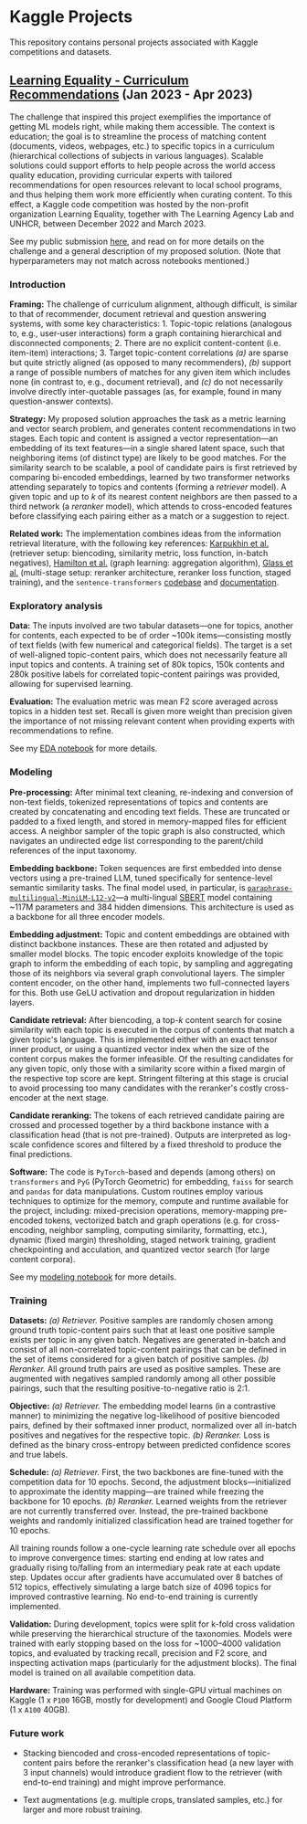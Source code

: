# Kaggle Projects

This repository contains personal projects associated with Kaggle competitions and datasets.

## [Learning Equality - Curriculum Recommendations](https://www.kaggle.com/competitions/learning-equality-curriculum-recommendations) (Jan 2023 - Apr 2023)

The challenge that inspired this project exemplifies the importance of getting ML models right, while making them accessible. The context is education; the goal is to streamline the process of matching content (documents, videos, webpages, etc.) to specific topics in a curriculum (hierarchical collections of subjects in various languages). Scalable solutions could support efforts to help people across the world access quality education, providing curricular experts with tailored recommendations for open resources relevant to local school programs, and thus helping them work more efficiently when curating content. To this effect, a Kaggle code competition was hosted by the non-profit organization Learning Equality, together with The Learning Agency Lab and UNHCR, between December 2022 and March 2023.

See my public submission [here](https://www.kaggle.com/federicodevitohalevy/lecr-modeling), and read on for more details on the challenge and a general description of my proposed solution. (Note that hyperparameters may not match across notebooks mentioned.)

### Introduction

**Framing:** The challenge of curriculum alignment, although difficult, is similar to that of recommender, document retrieval and question answering systems, with some key characteristics: 1. Topic-topic relations (analogous to, e.g., user-user interactions) form a graph containing hierarchical and disconnected components; 2. There are no explicit content-content (i.e. item-item) interactions; 3. Target topic-content correlations *(a)* are sparse but quite strictly aligned (as opposed to many recommenders), *(b)* support a range of possible numbers of matches for any given item which includes none (in contrast to, e.g., document retrieval), and *(c)* do not necessarily involve directly inter-quotable passages (as, for example, found in many question-answer contexts).

**Strategy:** My proposed solution approaches the task as a metric learning and vector search problem, and generates content recommendations in two stages. Each topic and content is assigned a vector representation—an embedding of its text features—in a single shared latent space, such that neighboring items (of distinct type) are likely to be good matches. For the similarity search to be scalable, a pool of candidate pairs is first retrieved by comparing bi-encoded embeddings, learned by two transformer networks attending separately to topics and contents (forming a *retriever* model). A given topic and up to *k* of its nearest content neighbors are then passed to a third network (a *reranker* model), which attends to cross-encoded features before classifying each pairing either as a match or a suggestion to reject.

**Related work:** The implementation combines ideas from the information retrieval literature, with the following key references: [Karpukhin et al.](https://arxiv.org/abs/2004.04906) (retriever setup: biencoding, similarity metric, loss function, in-batch negatives), [Hamilton et al.](https://arxiv.org/abs/1706.02216) (graph learning: aggregation algorithm), [Glass et al.](https://arxiv.org/abs/2207.06300) (multi-stage setup: reranker architecture, reranker loss function, staged training), and the `sentence-transformers` [codebase](https://github.com/UKPLab/sentence-transformers) and [documentation](https://www.sbert.net/).

### Exploratory analysis

**Data:** The inputs involved are two tabular datasets—one for topics, another for contents, each expected to be of order ~100k items—consisting mostly of text fields (with few numerical and categorical fields). The target is a set of well-aligned topic-content pairs, which does not necessarily feature all input topics and contents. A training set of 80k topics, 150k contents and 280k positive labels for correlated topic-content pairings was provided, allowing for supervised learning.

**Evaluation:** The evaluation metric was mean F2 score averaged across topics in a hidden test set. Recall is given more weight than precision given the importance of not missing relevant content when providing experts with recommendations to refine.

See my [EDA notebook](https://github.com/FdVH/kaggle/tree/master/learning-equality-curriculum-recommendations/lecr-exploration.ipynb) for more details.

### Modeling

**Pre-processing:** After minimal text cleaning, re-indexing and conversion of non-text fields, tokenized representations of topics and contents are created by concatenating and encoding text fields. These are truncated or padded to a fixed length, and stored in memory-mapped files for efficient access. A neighbor sampler of the topic graph is also constructed, which navigates an undirected edge list corresponding to the parent/child references of the input taxonomy.

**Embedding backbone:** Token sequences are first embedded into dense vectors using a pre-trained LLM, tuned specifically for sentence-level semantic similarity tasks. The final model used, in particular, is [`paraphrase-multilingual-MiniLM-L12-v2`](https://huggingface.co/sentence-transformers/paraphrase-multilingual-MiniLM-L12-v2)—a multi-lingual [SBERT](https://arxiv.org/abs/1908.10084) model containing ~117M parameters and 384 hidden dimensions. This architecture is used as a backbone for all three encoder models.

**Embedding adjustment:** Topic and content embeddings are obtained with distinct backbone instances. These are then rotated and adjusted by smaller model blocks. The topic encoder exploits knowledge of the topic graph to inform the embedding of each topic, by sampling and aggregating those of its neighbors via several graph convolutional layers. The simpler content encoder, on the other hand, implements two full-connected layers for this. Both use GeLU activation and dropout regularization in hidden layers.

**Candidate retrieval:** After biencoding, a top-*k* content search for cosine similarity with each topic is executed in the corpus of contents that match a given topic's language. This is implemented either with an exact tensor inner product, or using a quantized vector index when the size of the content corpus makes the former infeasible. Of the resulting candidates for any given topic, only those with a similarity score within a fixed margin of the respective top score are kept. Stringent filtering at this stage is crucial to avoid processing too many candidates with the reranker's costly cross-encoder at the next stage.

**Candidate reranking:** The tokens of each retrieved candidate pairing are crossed and processed together by a third backbone instance with a classification head (that is not pre-trained). Outputs are interpreted as log-scale confidence scores and filtered by a fixed threshold to produce the final predictions.

**Software:** The code is `PyTorch`-based and depends (among others) on `transformers` and `PyG` (PyTorch Geometric) for embedding, `faiss` for search and `pandas` for data manipulations. Custom routines employ various techniques to optimize for the memory, compute and runtime available for the project, including: mixed-precision operations, memory-mapping pre-encoded tokens, vectorized batch and graph operations (e.g. for cross-encoding, neighbor sampling, computing similarity, formatting, etc.), dynamic (fixed margin) thresholding, staged network training, gradient checkpointing and acculation, and quantized vector search (for large content corpora).

See my [modeling notebook](https://github.com/FdVH/kaggle/tree/master/learning-equality-curriculum-recommendations/lecr-modeling.ipynb) for more details.

### Training

**Datasets:** *(a) Retriever.* Positive samples are randomly chosen among ground truth topic-content pairs such that at least one positive sample exists per topic in any given batch. Negatives are generated in-batch and consist of all non-correlated topic-content pairings that can be defined in the set of items considered for a given batch of positive samples. *(b) Reranker.* All ground truth pairs are used as positive samples. These are augmented with negatives sampled randomly among all other possible pairings, such that the resulting positive-to-negative ratio is 2:1. 

**Objective:** *(a) Retriever.* The embedding model learns (in a contrastive manner) to minimizing the negative log-likelihood of positive biencoded pairs, defined by their softmaxed inner product, normalized over all in-batch positives and negatives for the respective topic. *(b) Reranker.* Loss is defined as the binary cross-entropy between predicted confidence scores and true labels.

**Schedule:** *(a) Retriever.* First, the two backbones are fine-tuned with the competition data for 10 epochs. Second, the adjustment blocks—initialized to approximate the identity mapping—are trained while freezing the backbone for 10 epochs. *(b) Reranker.* Learned weights from the retriever are not currently transferred over. Instead, the pre-trained backbone weights and randomly initialized classification head are trained together for 10 epochs.

All training rounds follow a one-cycle learning rate schedule over all epochs to improve convergence times: starting end ending at low rates and gradually rising to/falling from an intermediary peak rate at each update step. Updates occur after gradients have accumulated over 8 batches of 512 topics, effectively simulating a large batch size of 4096 topics for improved contrastive learning. No end-to-end training is currently implemented.

**Validation:** During development, topics were split for k-fold cross validation while preserving the hierarchical structure of the taxonomies. Models were trained with early stopping based on the loss for ~1000–4000 validation topics, and evaluated by tracking recall, precision and F2 score, and inspecting activation maps (particularly for the adjustment blocks). The final model is trained on all available competition data.

**Hardware:** Training was performed with single-GPU virtual machines on Kaggle (1 x `P100` 16GB, mostly for development) and Google Cloud Platform (1 x `A100` 40GB).

### Future work

- Stacking biencoded and cross-encoded representations of topic-content pairs before the reranker's classification head (a new layer with 3 input channels) would introduce gradient flow to the retriever (with end-to-end training) and might improve performance.

- Text augmentations (e.g. multiple crops, translated samples, etc.) for larger and more robust training.